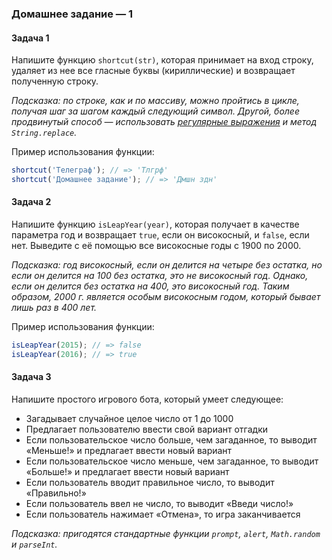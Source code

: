 ### Домашнее задание — 1

#### Задача 1
Напишите функцию `shortcut(str)`, которая принимает на вход строку, удаляет из нее все гласные буквы (кириллические) и возвращает полученную строку.

*Подсказка: по строке, как и по массиву, можно пройтись в цикле, получая шаг за шагом каждый следующий символ. Другой, более продвинутый способ — использовать [регулярные выражения](https://learn.javascript.ru/regular-expressions-javascript) и метод `String.replace`.*

Пример использования функции:
```js
shortcut('Телеграф'); // => 'Тлгрф'
shortcut('Домашнее задание'); // => 'Дмшн здн'
```

#### Задача 2
Напишите функцию `isLeapYear(year)`, которая получает в качестве параметра год и возвращает `true`, если он високосный, и `false`, если нет. Выведите с её помощью все високосные годы с 1900 по 2000.

*Подсказка: год високосный, если он делится на четыре без остатка, но если он делится на 100 без остатка, это не високосный год. Однако, если он делится без остатка на 400, это високосный год. Таким образом, 2000 г. является особым високосным годом, который бывает лишь раз в 400 лет.*

Пример использования функции:
```js
isLeapYear(2015); // => false
isLeapYear(2016); // => true
```

#### Задача 3
Напишите простого игрового бота, который умеет следующее:

* Загадывает случайное целое число от 1 до 1000
* Предлагает пользователю ввести свой вариант отгадки
* Если пользовательское число больше, чем загаданное, то выводит «Меньше!» и предлагает ввести новый вариант
* Если пользовательское число меньше, чем загаданное, то выводит «Больше!» и предлагает ввести новый вариант
* Если пользователь вводит правильное число, то выводит «Правильно!»
* Если пользователь ввел не число, то выводит «Введи число!»
* Если пользователь нажимает «Отмена», то игра заканчивается

*Подсказка: пригодятся стандартные функции `prompt`, `alert`, `Math.random` и `parseInt`.*
